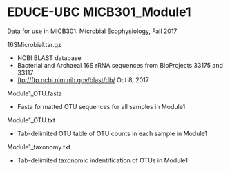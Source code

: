 # EDUCE-UBC MICB301_Module1
Data for use in MICB301: Microbial Ecophysiology, Fall 2017

16SMicrobial.tar.gz
- NCBI BLAST database 
- Bacterial and Archaeal 16S rRNA sequences from BioProjects 33175 and 33117
- ftp://ftp.ncbi.nlm.nih.gov/blast/db/ Oct 8, 2017

Module1_OTU.fasta
- Fasta formatted OTU sequences for all samples in Module1

Module1_OTU.txt
- Tab-delimited OTU table of OTU counts in each sample in Module1

Module1_taxonomy.txt
- Tab-delimited taxonomic indentification of OTUs in Module1
